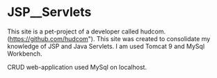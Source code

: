 # JSP__Servlets

This site is a pet-project of a developer called hudcom. (https://github.com/hudcom").
This site was created to consolidate my knowledge of JSP and Java Servlets. I am used Tomcat 9 and MySql Workbench.

CRUD web-application used MySql on localhost.
